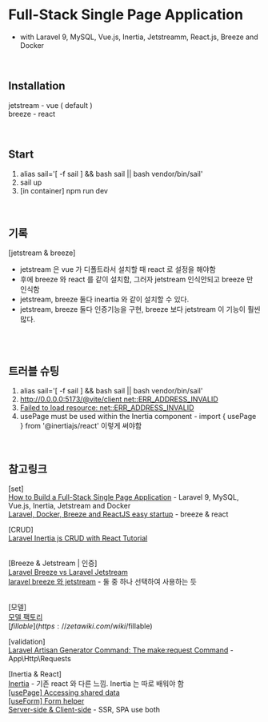 # Full-Stack Single Page Application 
* with Laravel 9, MySQL, Vue.js, Inertia, Jetstreamm, React.js, Breeze and Docker<br />

<br />

## Installation

jetstream - vue ( default )<br />
breeze - react<br />

<br />

## Start

1. alias sail='[ -f sail ] && bash sail || bash vendor/bin/sail'
2. sail up
3. [in container] npm run dev

<br />

## 기록

[jetstream & breeze]<br />
- jetstream 은 vue 가 디폴트라서 설치할 때 react 로 설정을 해야함<br />
- 후에 breeze 와 react 를 같이 설치함, 그러자 jetstream 인식안되고 breeze 만 인식함<br />
- jetstream, breeze 둘다 ineartia 와 같이 설치할 수 있다.<br />
- jetstream, breeze 둘다 인증기능을 구현, breeze 보다 jetstream 이 기능이 훨씬 많다.<br />

<br />

<br />

## 트러블 슈팅

1. alias sail='[ -f sail ] && bash sail || bash vendor/bin/sail'<br />
2. [http://0.0.0.0:5173/@vite/client net::ERR_ADDRESS_INVALID](https://joeyantonisse.medium.com/laravel-9-sail-vite-err-address-invalid-3bb50f2887bd)<br />
3. [Failed to load resource: net::ERR_ADDRESS_INVALID](https://stackoverflow.com/questions/76360158/failed-to-load-resource-neterr-address-invalid-when-including-js-file-in-lara)<br />
4. usePage must be used within the Inertia component - import { usePage } from '@inertiajs/react' 이렇게 써야함<br />

<br />

## 참고링크

[set]<br />
[How to Build a Full-Stack Single Page Application](https://www.freecodecamp.org/news/how-to-build-a-full-stack-single-page-application-with-laravel-mysql-vue-and-docker/) - Laravel 9, MySQL, Vue.js, Inertia, Jetstream and Docker<br />
[Laravel, Docker, Breeze and ReactJS easy startup](https://grafxflow.co.uk/blog/mvc/laravel-docker-breeze-reactjs-easy-startup) - breeze & react<br />

[CRUD]<br />
[Laravel Inertia js CRUD with React Tutorial](https://larainfo.com/blogs/laravel-inertia-js-crud-with-react-tutorial)<br /><br />

[Breeze & Jetstream | 인증]<br />
[Laravel Breeze vs Laravel Jetstream](https://www.twilio.com/blog/laravel-breeze-vs-laravel-jetstream)<br />
[laravel breeze 와 jetstream](https://e2xist.tistory.com/771) - 둘 중 하나 선택하여 사용하는 듯<br /><br />

[모델]<br />
[모델 팩토리](https://laravel.kr/docs/8.x/database-testing#%EB%AA%A8%EB%8D%B8%20%ED%8C%A9%ED%86%A0%EB%A6%AC%20%EC%A0%95%EC%9D%98)<br />
[$fillable](https://zetawiki.com/wiki/%EC%97%98%EB%A1%9C%ED%80%80%ED%8A%B8_$fillable)<br />

[validation]<br />
[Laravel Artisan Generator Command: The make:request Command](https://stillat.com/blog/2016/12/07/laravel-artisan-generator-command-the-makerequest-command) - App\Http\Requests<br />

[Inertia & React]<br />
[Inertia](https://inertiajs.com/) - 기존 react 와 다른 느낌. Inertia 는 따로 배워야 함<br />
[[usePage] Accessing shared data](https://inertiajs.com/shared-data)<br />
[[useForm] Form helper](https://inertiajs.com/forms)<br />
[Server-side & Client-side](https://inertiajs.com/server-side-rendering) - SSR, SPA use both<br />